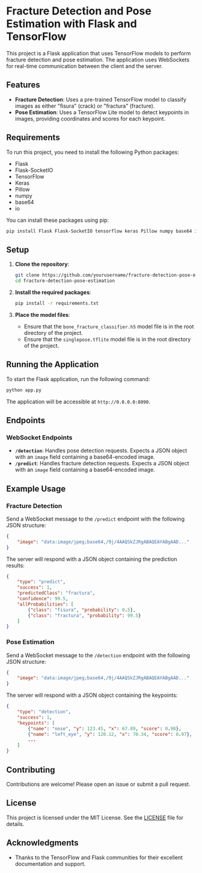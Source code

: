 # Fracture Detection and Pose Estimation with Flask and TensorFlow

This project is a Flask application that uses TensorFlow models to perform fracture detection and pose estimation. The application uses WebSockets for real-time communication between the client and the server.

## Features

- **Fracture Detection**: Uses a pre-trained TensorFlow model to classify images as either "fisura" (crack) or "fractura" (fracture).
- **Pose Estimation**: Uses a TensorFlow Lite model to detect keypoints in images, providing coordinates and scores for each keypoint.

## Requirements

To run this project, you need to install the following Python packages:

- Flask
- Flask-SocketIO
- TensorFlow
- Keras
- Pillow
- numpy
- base64
- io

You can install these packages using pip:

```bash
pip install Flask Flask-SocketIO tensorflow keras Pillow numpy base64 io
```

## Setup

1. **Clone the repository**:

    ```bash
    git clone https://github.com/yourusername/fracture-detection-pose-estimation.git
    cd fracture-detection-pose-estimation
    ```

2. **Install the required packages**:

    ```bash
    pip install -r requirements.txt
    ```

3. **Place the model files**:

    - Ensure that the `bone_fracture_classifier.h5` model file is in the root directory of the project.
    - Ensure that the `singlepose.tflite` model file is in the root directory of the project.

## Running the Application

To start the Flask application, run the following command:

```bash
python app.py
```

The application will be accessible at `http://0.0.0.0:8090`.

## Endpoints

### WebSocket Endpoints

- **`/detection`**: Handles pose detection requests. Expects a JSON object with an `image` field containing a base64-encoded image.
- **`/predict`**: Handles fracture detection requests. Expects a JSON object with an `image` field containing a base64-encoded image.

## Example Usage

### Fracture Detection

Send a WebSocket message to the `/predict` endpoint with the following JSON structure:

```json
{
    "image": "data:image/jpeg;base64,/9j/4AAQSkZJRgABAQEAYABgAAD..."
}
```

The server will respond with a JSON object containing the prediction results:

```json
{
    "type": "predict",
    "success": 1,
    "predictedClass": "fractura",
    "confidence": 99.5,
    "allProbabilities": [
        {"class": "fisura", "probability": 0.5},
        {"class": "fractura", "probability": 99.5}
    ]
}
```

### Pose Estimation

Send a WebSocket message to the `/detection` endpoint with the following JSON structure:

```json
{
    "image": "data:image/jpeg;base64,/9j/4AAQSkZJRgABAQEAYABgAAD..."
}
```

The server will respond with a JSON object containing the keypoints:

```json
{
    "type": "detection",
    "success": 1,
    "keypoints": [
        {"name": "nose", "y": 123.45, "x": 67.89, "score": 0.98},
        {"name": "left_eye", "y": 120.12, "x": 70.34, "score": 0.97},
        ...
    ]
}
```

## Contributing

Contributions are welcome! Please open an issue or submit a pull request.

## License

This project is licensed under the MIT License. See the [LICENSE](LICENSE) file for details.

## Acknowledgments

- Thanks to the TensorFlow and Flask communities for their excellent documentation and support.

